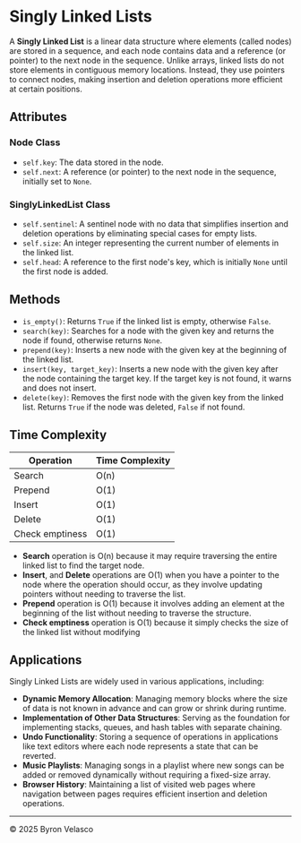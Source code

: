 # **Singly Linked Lists**

A **Singly Linked List** is a linear data structure where elements (called nodes) are stored in a sequence, and each node contains data and a reference (or pointer) to the next node in the sequence. Unlike arrays, linked lists do not store elements in contiguous memory locations. Instead, they use pointers to connect nodes, making insertion and deletion operations more efficient at certain positions.

## Attributes

### Node Class
- `self.key`: The data stored in the node.
- `self.next`: A reference (or pointer) to the next node in the sequence, initially set to `None`.

### SinglyLinkedList Class
- `self.sentinel`: A sentinel node with no data that simplifies insertion and deletion operations by eliminating special cases for empty lists.
- `self.size`: An integer representing the current number of elements in the linked list.
- `self.head`: A reference to the first node's key, which is initially `None` until the first node is added.

## Methods
- `is_empty()`: Returns `True` if the linked list is empty, otherwise `False`.
- `search(key)`: Searches for a node with the given key and returns the node if found, otherwise returns `None`.
- `prepend(key)`: Inserts a new node with the given key at the beginning of the linked list.
- `insert(key, target_key)`: Inserts a new node with the given key after the node containing the target key. If the target key is not found, it warns and does not insert.
- `delete(key)`: Removes the first node with the given key from the linked list. Returns `True` if the node was deleted, `False` if not found.

## Time Complexity
| Operation        | Time Complexity |
|------------------|-----------------|
| Search           | O(n)            |
| Prepend          | O(1)            |
| Insert           | O(1)            |
| Delete           | O(1)            |
| Check emptiness  | O(1)            |

- **Search** operation is O(n) because it may require traversing the entire linked list to find the target node.
- **Insert**, and **Delete** operations are O(1) when you have a pointer to the node where the operation should occur, as they involve updating pointers without needing to traverse the list.
- **Prepend** operation is O(1) because it involves adding an element at the beginning of the list without needing to traverse the structure.
- **Check emptiness** operation is O(1) because it simply checks the size of the linked list without modifying

## Applications
Singly Linked Lists are widely used in various applications, including:
- **Dynamic Memory Allocation**: Managing memory blocks where the size of data is not known in advance and can grow or shrink during runtime.
- **Implementation of Other Data Structures**: Serving as the foundation for implementing stacks, queues, and hash tables with separate chaining.
- **Undo Functionality**: Storing a sequence of operations in applications like text editors where each node represents a state that can be reverted.
- **Music Playlists**: Managing songs in a playlist where new songs can be added or removed dynamically without requiring a fixed-size array.
- **Browser History**: Maintaining a list of visited web pages where navigation between pages requires efficient insertion and deletion operations.

---
© 2025 Byron Velasco